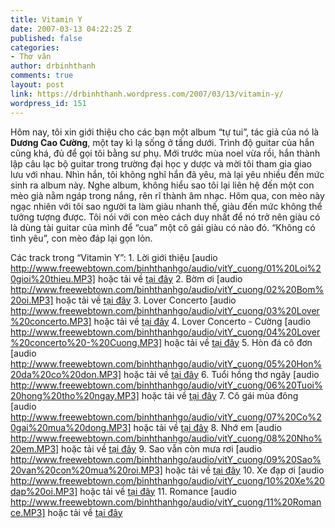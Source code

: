 ```yaml
---
title: Vitamin Y
date: 2007-03-13 04:22:25 Z
published: false
categories:
- Thơ văn
author: drbinhthanh
comments: true
layout: post
link: https://drbinhthanh.wordpress.com/2007/03/13/vitamin-y/
wordpress_id: 151
---
```


Hôm nay, tôi xin giới thiệu cho các bạn một album “tự tui”, tác giả của nó là **Dương Cao Cường**, một tay kì lạ sống ở tầng dưới. Trình độ guitar của hắn cũng khá, đủ để gọi tôi bằng sư phụ. Mới trước mùa noel vừa rồi, hắn thành lập câu lạc bộ guitar trong trường đại học y dược và mời tôi tham gia giao lưu với nhau. Nhìn hắn, tôi không nghĩ hắn đã yêu, mà lại yêu nhiều đến mức sinh ra album này.
Nghe album, không hiểu sao tôi lại liên hệ đến một con mèo già nằm ngáp trong nắng, rên rĩ thành âm nhạc.
Hôm qua, con mèo này ngạc nhiên với tôi sao người ta làm giàu nhanh thế, giàu đến mức không thể tưởng tượng được. Tôi nói với con mèo cách duy nhất để nó trở nên giàu có là dùng tài guitar của mình để “cua” một cô gái giàu có nào đó. “Không có tình yêu”, con mèo đáp lại gọn lỏn.

Các track trong “Vitamin Y”:
       1.	Lời giới thiệu
[audio http://www.freewebtown.com/binhthanhgo/audio/vitY_cuong/01%20Loi%20gioi%20thieu.MP3] 
hoặc tải về [tại đây](http://www.freewebtown.com/binhthanhgo/audio/01%20Loi%20gioi%20thieu.wma)
       2.	Bờm ơi
[audio http://www.freewebtown.com/binhthanhgo/audio/vitY_cuong/02%20Bom%20oi.MP3] 
hoặc tải về [tại đây](http://www.freewebtown.com/binhthanhgo/audio/02%20Bom%20oi.wma)
       3.	Lover Concerto
[audio http://www.freewebtown.com/binhthanhgo/audio/vitY_cuong/03%20Lover%20concerto.MP3]
hoặc tải về [tại đây](http://www.freewebtown.com/binhthanhgo/audio/03%20Lover%20concerto.wma)
       4.	Lover Concerto - Cường
[audio http://www.freewebtown.com/binhthanhgo/audio/vitY_cuong/04%20Lover%20concerto%20-%20Cuong.MP3]
hoặc tải về [tại đây](http://www.freewebtown.com/binhthanhgo/audio/04%20Lover%20concerto%20-%20Cuong.wma)
       5.	Hòn đá cô đơn
[audio http://www.freewebtown.com/binhthanhgo/audio/vitY_cuong/05%20Hon%20da%20co%20don.MP3]
hoặc tải về [tại đây](http://www.freewebtown.com/binhthanhgo/audio/05%20Hon%20da%20co%20don.wma)
       6.	Tuổi hồng thơ ngây
[audio http://www.freewebtown.com/binhthanhgo/audio/vitY_cuong/06%20Tuoi%20hong%20tho%20ngay.MP3]
hoặc tải về [tại đây](http://www.freewebtown.com/binhthanhgo/audio/06%20Tuoi%20hong%20tho%20ngay.wma)
       7.	Cô gái mùa đông
[audio http://www.freewebtown.com/binhthanhgo/audio/vitY_cuong/07%20Co%20gai%20mua%20dong.MP3]
hoặc tải về [tại đây](http://www.freewebtown.com/binhthanhgo/audio/07%20Co%20gai%20mua%20dong.wma)
       8.	Nhớ em
[audio http://www.freewebtown.com/binhthanhgo/audio/vitY_cuong/08%20Nho%20em.MP3]
hoặc tải về [tại đây](http://www.freewebtown.com/binhthanhgo/audio/08%20Nho%20em.wma)
       9.	Sao vẫn còn mưa rơi
[audio http://www.freewebtown.com/binhthanhgo/audio/vitY_cuong/09%20Sao%20van%20con%20mua%20roi.MP3]
hoặc tải về [tại đây](http://www.freewebtown.com/binhthanhgo/audio/09%20Sao%20van%20con%20mua%20roi.wma)
       10.	Xe đạp ơi
[audio http://www.freewebtown.com/binhthanhgo/audio/vitY_cuong/10%20Xe%20dap%20oi.MP3]
hoặc tải về [tại đây](http://www.freewebtown.com/binhthanhgo/audio/10%20Xe%20dap%20oi.wma)
       11.	Romance
[audio http://www.freewebtown.com/binhthanhgo/audio/vitY_cuong/11%20Romance.MP3]
hoặc tải về [tại đây](http://www.freewebtown.com/binhthanhgo/audio/11%20Romance.wma)
